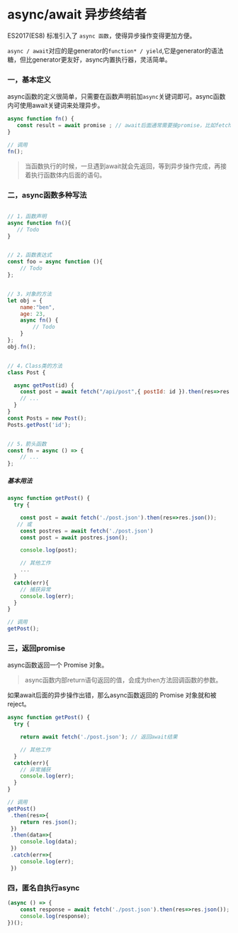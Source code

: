 # async/await 异步终结者
ES2017(ES8) 标准引入了 `async 函数`，使得异步操作变得更加方便。  

`async / await`对应的是generator的`function* / yield`,它是generator的语法糖，但比generator更友好，async内置执行器，灵活简单。

### 一，基本定义      
async函数的定义很简单，只需要在函数声明前加`async`关键词即可。async函数内可使用await关键词来处理异步。
```js 
async function fn() {  
   const result = await promise ; // await后面通常需要接promise，比如fetch、axios请求等
}    

// 调用  
fn();
```    
> 当函数执行的时候，一旦遇到await就会先返回，等到异步操作完成，再接着执行函数体内后面的语句。  

### 二，async函数多种写法  

```js  

// 1，函数声明
async function fn(){
   // Todo
}


// 2，函数表达式
const foo = async function (){
    // Todo
};


// 3，对象的方法
let obj = { 
    name:"ben",
    age: 23,
    async fn() {
        // Todo
    } 
};  
obj.fn();


// 4，Class类的方法
class Post {

  async getPost(id) {
    const post = await fetch("/api/post",{ postId: id }).then(res=>res.json());
    // ...
  }
}
const Posts = new Post();
Posts.getPost('id');  


// 5，箭头函数
const fn = async () => {
    // ...
};
```

##### 基本用法
```js
async function getPost() {  
  try {

    const post = await fetch('./post.json').then(res=>res.json()); 
   // 或
    const postres = await fetch('./post.json')
    const post = await postres.json();

    console.log(post);  

    // 其他工作
    ...
  }
  catch(err){
    // 捕获异常
    console.log(err);  
  }
}    

// 调用  
getPost();
```    
### 三，返回promise  
async函数返回一个 Promise 对象。

> async函数内部return语句返回的值，会成为then方法回调函数的参数。    

如果await后面的异步操作出错，那么async函数返回的 Promise 对象就和被reject。

```js
async function getPost() {  
  try {

    return await fetch('./post.json'); // 返回await结果

    // 其他工作 
  }
  catch(err){
    // 异常捕获
    console.log(err);  
  }
}    

// 调用  
getPost()
 .then(res=>{
    return res.json();
 })
 .then(data=>{
    console.log(data);
 })
 .catch(err=>{
    console.log(err);
 })
```    


### 四，匿名自执行async  
```js
(async () => {
    const response = await fetch('./post.json').then(res=>res.json());
    console.log(response);
})();
```
